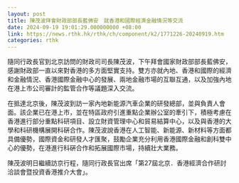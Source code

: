```yaml
---
layout: post
title: 陳茂波拜會財政部部長藍佛安　就香港和國際經濟金融情況等交流
date: 2024-09-19 19:01:29.000000000 +08:00
link: https://news.rthk.hk/rthk/ch/component/k2/1771226-20240919.htm
categories: rthk
---
```


隨同行政長官到北京訪問的財政司司長陳茂波，下午拜會國家財政部部長藍佛安，感謝財政部一直以來對香港的多方面堅實支持。雙方亦就內地、香港和國際的經濟和金融情況、香港國際金融中心的發展、兩地金融市場的互聯互通，以及加強內地在港上市公司審計的監管合作等議題深入交流。 

在抵達北京後，陳茂波到訪一家內地新能源汽車企業的研發總部，並與負責人會面。該企業已在港上市，並在特區政府引進重點企業辦公室的牽引下，積極考慮在香港進行部分重點科研項目、設立財資管理中心和貿易結算中心，以及與香港的大學和科研機構展開科硏合作。陳茂波說香港在人工智能、新能源、新材料等方面都具備優勢，國際資金和研發人才匯聚，鼓勵企業充分利用香港國際金融和創科雙中心的優勢，在港進行科硏合作和拓展國際市場，持續壯大業務。

陳茂波明日繼續訪京行程，隨同行政長官出席「第27屆北京．香港經濟合作研討洽談會暨投資香港推介大會」。
